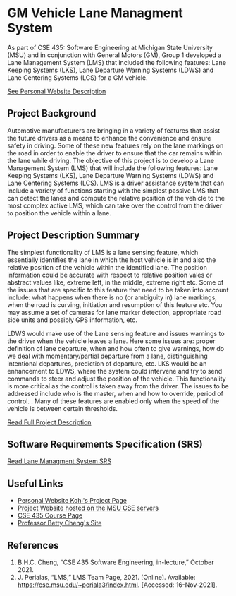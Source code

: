 # GM Vehicle Lane Managment System
As part of CSE 435: Software Engineering at Michigan State University (MSU) and in conjunction with General Motors (GM), Group 1 developed a Lane Management System (LMS) that included the following features: Lane Keeping Systems (LKS), Lane Departure Warning Systems (LDWS) and Lane Centering Systems (LCS) for a GM vehicle.

[See Personal Website Description](https://jasonisrailov.com/kohls)

## Project Background
Automotive manufacturers are bringing in a variety of features that assist the future drivers as a means to enhance the convenience and ensure safety in driving. Some of these new features rely on the lane markings on the road in order to enable the driver to ensure that the car remains within the lane while driving. The objective of this project is to develop a Lane Management System (LMS) that will include the following features: Lane Keeping Systems (LKS), Lane Departure Warning Systems (LDWS) and Lane Centering Systems (LCS). LMS is a driver assistance system that can include a variety of functions starting with the simplest passive LMS that can detect the lanes and compute the relative position of the vehicle to the most complex active LMS, which can take over the control from the driver to position the vehicle within a lane.

## Project Description Summary
The simplest functionality of LMS is a lane sensing feature, which essentially identifies the lane in which the host vehicle is in and also the relative position of the vehicle within the identified lane. The position information could be accurate with respect to relative position vales or abstract values like, extreme left, in the middle, extreme right etc. Some of the issues that are specific to this feature that need to be taken into account include: what happens when there is no (or ambiguity in) lane markings, when the road is curving, initiation and resumption of this feature etc. You may assume a set of cameras for lane marker detection, appropriate road side units and possibly GPS information, etc.

LDWS would make use of the Lane sensing feature and issues warnings to the driver when the vehicle leaves a lane. Here some issues are: proper definition of lane departure, when and how often to give warnings, how do we deal with momentary/partial departure from a lane, distinguishing intentional departures, prediction of departure, etc. LKS would be an enhancement to LDWS, where the system could intervene and try to send commands to steer and adjust the position of the vehicle. This functionality is more critical as the control is taken away from the driver. The issues to be addressed include who is the master, when and how to override, period of control. . Many of these features are enabled only when the speed of the vehicle is between certain thresholds.

[Read Full Project Description](/Project%20Description%20-%20Lane%20Management%20System%20-%20General%20Motors.pdf)

## Software Requirements Specification (SRS)
[Read Lane Managment System SRS](/Lane%20Management%20System%20SRS.pdf)

## Useful Links
- [Personal Website Kohl's Project Page](https://jasonisrailov.com/kohls)
- [Project Website hosted on the MSU CSE servers](https://cse.msu.edu/~periala3/index.html)
- [CSE 435 Course Page](https://www.cse.msu.edu/~cse435/) 
- [Professor Betty Cheng's Site](https://www.cse.msu.edu/~chengb/)

## References
1. B.H.C. Cheng, “CSE 435 Software Engineering, in-lecture,” October 2021.
2. J. Perialas, “LMS,” LMS Team Page, 2021. [Online]. Available:
https://cse.msu.edu/~periala3/index.html. [Accessed: 16-Nov-2021].
